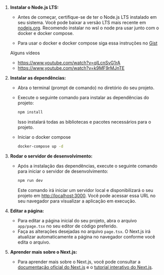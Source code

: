 1. **Instalar o Node.js LTS:**

   - Antes de começar, certifique-se de ter o Node.js LTS instalado em seu sistema. Você pode baixar a versão LTS mais recente em [nodejs.org](https://nodejs.org/). Recomendo instalar no wsl o node pra usar junto com o docker e docker compose.

   - Para usar o docker e docker compose siga essa instruções no [Gist](https://gist.github.com/martinsam16/4492957e3bbea34046f2c8b49c3e5ac0)

   Alguns vídeos

   - https://www.youtube.com/watch?v=qlLcnSvG1rA
   - https://www.youtube.com/watch?v=k9MF9rMJnTE

2. **Instalar as dependências:**

   - Abra o terminal (prompt de comando) no diretório do seu projeto.
   - Execute o seguinte comando para instalar as dependências do projeto:

     ```bash
     npm install
     ```

     Isso instalará todas as bibliotecas e pacotes necessários para o projeto.

   - Iniciar o docker compose
     ```bash
     docker-compose up -d
     ```

3. **Rodar o servidor de desenvolvimento:**

   - Após a instalação das dependências, execute o seguinte comando para iniciar o servidor de desenvolvimento:
     ```bash
     npm run dev
     ```
     Este comando irá iniciar um servidor local e disponibilizará o seu projeto em [http://localhost:3000](http://localhost:3000). Você pode acessar essa URL no seu navegador para visualizar a aplicação em execução.

4. **Editar a página:**

   - Para editar a página inicial do seu projeto, abra o arquivo `app/page.tsx` no seu editor de código preferido.
   - Faça as alterações desejadas no arquivo `page.tsx`. O Next.js irá atualizar automaticamente a página no navegador conforme você edita o arquivo.

5. **Aprender mais sobre o Next.js:**
   - Para aprender mais sobre o Next.js, você pode consultar a [documentação oficial do Next.js](https://nextjs.org/docs) e o [tutorial interativo do Next.js](https://nextjs.org/learn).

